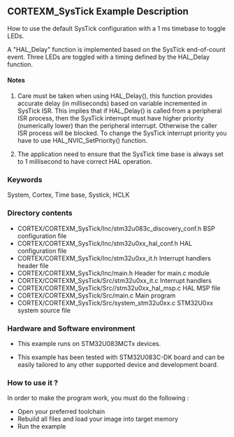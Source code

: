 
## <b>CORTEXM_SysTick Example Description</b>

How to use the default SysTick configuration with a 1 ms timebase to toggle LEDs.

  A "HAL_Delay" function is implemented based on the SysTick end-of-count event.
  Three LEDs are toggled with a timing defined by the HAL_Delay function.

#### <b>Notes</b>

 1. Care must be taken when using HAL_Delay(), this function provides accurate
    delay (in milliseconds) based on variable incremented in SysTick ISR. This
    implies that if HAL_Delay() is called from a peripheral ISR process, then 
    the SysTick interrupt must have higher priority (numerically lower)
    than the peripheral interrupt. Otherwise the caller ISR process will be blocked.
    To change the SysTick interrupt priority you have to use HAL_NVIC_SetPriority() function.

 2. The application need to ensure that the SysTick time base is always set to 1 millisecond
    to have correct HAL operation.

### <b>Keywords</b>

System, Cortex, Time base, Systick, HCLK 

### <b>Directory contents</b>

  - CORTEX/CORTEXM_SysTick/Inc/stm32u083c_discovery_conf.h     BSP configuration file
  - CORTEX/CORTEXM_SysTick/Inc/stm32u0xx_hal_conf.h    HAL configuration file
  - CORTEX/CORTEXM_SysTick/Inc/stm32u0xx_it.h          Interrupt handlers header file
  - CORTEX/CORTEXM_SysTick/Inc/main.h                  Header for main.c module
  - CORTEX/CORTEXM_SysTick/Src/stm32u0xx_it.c          Interrupt handlers
  - CORTEX/CORTEXM_SysTick/Src//stm32u0xx_hal_msp.c     HAL MSP file
  - CORTEX/CORTEXM_SysTick/Src/main.c                  Main program
  - CORTEX/CORTEXM_SysTick/Src/system_stm32u0xx.c      STM32U0xx system source file

### <b>Hardware and Software environment</b>

  - This example runs on STM32U083MCTx devices.
    
  - This example has been tested with STM32U083C-DK board and can be
    easily tailored to any other supported device and development board.

### <b>How to use it ?</b>

In order to make the program work, you must do the following :

- Open your preferred toolchain
- Rebuild all files and load your image into target memory
- Run the example
